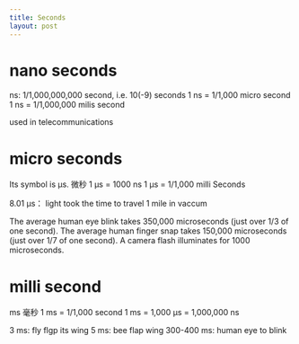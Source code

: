 ```yaml
---
title: Seconds
layout: post
---
```


# nano seconds

ns: 1/1,000,000,000 second, i.e. 10(-9) seconds
1 ns = 1/1,000 micro second
1 ns = 1/1,000,000 milis second

used in telecommunications

# micro seconds 
Its symbol is μs. 微秒
1 μs = 1000 ns
1 μs = 1/1,000 milli Seconds

8.01 μs： light took the time to travel 1 mile in vaccum

The average human eye blink takes 350,000 microseconds (just over 1/3 of one second).
The average human finger snap takes 150,000 microseconds (just over 1/7 of one second).
A camera flash illuminates for 1000 microseconds.



# milli second
ms 毫秒
1 ms = 1/1,000 second
1 ms = 1,000 μs = 1,000,000 ns

3 ms: fly flgp its wing
5 ms: bee flap wing
300-400 ms: human eye to blink


